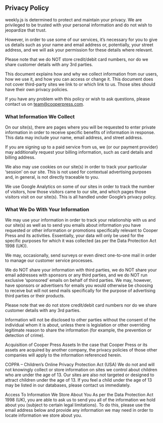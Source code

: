 ## Privacy Policy

weekly.js is determined to protect and maintain your privacy. We are privileged to be trusted with your personal information and do not wish to jeopardize that trust.

However, in order to use some of our services, it’s necessary for you to give us details such as your name and email address or, potentially, your street address, and we will ask your permission for these details where relevant.

Please note that we do NOT store credit/debit card numbers, nor do we share customer details with any 3rd parties.

This document explains how and why we collect information from our users, how we use it, and how you can access or change it. This document does not cover third-party sites we link to or which link to us. Those sites should have their own privacy policies.

If you have any problem with this policy or wish to ask questions, please contact us on team@cooperpress.com.

### What Information We Collect

On our site(s), there are pages where you will be requested to enter private information in order to receive specific benefits of information in response. This data may include your name, email address, and street address.

If you are signing up to a paid service from us, we (or our payment provider) may additionally request your billing information, such as card details and billing address.

We also may use cookies on our site(s) in order to track your particular ‘session’ on our site. This is not used for contextual advertising purposes and, in general, is not directly traceable to you.

We use Google Analytics on some of our sites in order to track the number of visitors, how those visitors came to our site, and which pages those visitors visit on our site(s). This is all handled under Google’s privacy policy.

### What We Do With Your Information

We may use your information in order to track your relationship with us and our site(s) as well as to send you emails about information you have requested or other information or promotions specifically relevant to Cooper Press and its activities. Essentially, your data will only be used for the specific purposes for which it was collected (as per the Data Protection Act 1998 (UK)).

We may, occasionally, send surveys or even direct one-to-one mail in order to manage our customer service processes.

We do NOT share your information with third parties, we do NOT share your email addresses with sponsors or any third parties, and we do NOT run exclusive ‘sponsored’ emails on behalf of third parties. We may, however, have sponsors or advertisers for emails you would otherwise be choosing to receive but will not send mails specifically for the purpose of advertising third parties or their products.

Please note that we do not store credit/debit card numbers nor do we share customer details with any 3rd parties.

Information will not be disclosed to other parties without the consent of the individual whom it is about, unless there is legislation or other overriding legitimate reason to share the information (for example, the prevention or detection of crime).

Acquisition of Cooper Press Assets
In the case that Cooper Press or its assets are acquired by another company, the privacy policies of those other companies will apply to the information referenced herein.

COPPA – Children’s Online Privacy Protection Act (USA)
We do not and will not knowingly collect or store information on sites we control about children who are under the age of 13. Our sites are also not targeted or designed to attract children under the age of 13. If you feel a child under the age of 13 may be listed in our databases, please contact us immediately.

Access To Information We Store About You
As per the Data Protection Act 1998 (UK), you are able to ask us to send you all of the information we hold about you (subject to certain legal limitations). To do this, please use the email address below and provide any information we may need in order to locate information we store about you.
